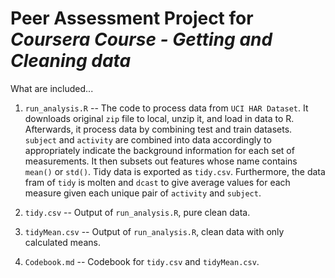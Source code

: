 Peer Assessment Project for _Coursera Course - Getting and Cleaning data_
=======

What are included...

1. ``run_analysis.R`` -- The code to process data from ``UCI HAR Dataset``. It downloads original ``zip`` file to local, unzip it, and load in data to R. Afterwards, it process data by combining test and train datasets. ``subject`` and ``activity`` are combined into data accordingly to appropriately indicate the background information for each set of measurements. It then subsets out features whose name contains ``mean()`` or ``std()``. Tidy data is exported as ``tidy.csv``. Furthermore, the data fram of ``tidy`` is molten and ``dcast`` to give average values for each measure given each unique pair of ``activity`` and ``subject``.

2. ``tidy.csv`` -- Output of ``run_analysis.R``, pure clean data.

3. ``tidyMean.csv`` -- Output of ``run_analysis.R``, clean data with only calculated means.

4. ``Codebook.md`` -- Codebook for ``tidy.csv`` and ``tidyMean.csv``.